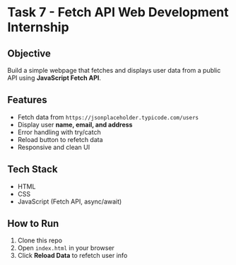 # Task 7 - Fetch API Web Development Internship

## Objective
Build a simple webpage that fetches and displays user data from a public API using **JavaScript Fetch API**.

## Features
- Fetch data from `https://jsonplaceholder.typicode.com/users`
- Display user **name, email, and address**
- Error handling with try/catch
- Reload button to refetch data
- Responsive and clean UI

## Tech Stack
- HTML
- CSS
- JavaScript (Fetch API, async/await)

## How to Run
1. Clone this repo
2. Open `index.html` in your browser
3. Click **Reload Data** to refetch user info

